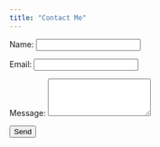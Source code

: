 ```yaml
---
title: "Contact Me"
---
```

<form id="contact" name="contact" method="POST" data-netlify-recaptcha="true" data-netlify="true">
  <p>
    <label>Name:</label>
    <input type="text" name="name" />
  </p>
  <p>
    <label>Email:</label>
    <input type="email" name="email" />
  </p>
  <p>
    <label>Message:</label>
    <textarea rows="4" name="message"></textarea>
  </p>
  <p>
    <div data-netlify-recaptcha="true"></div>
    <button type="submit">Send</button>
  </p>
</form>